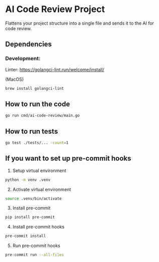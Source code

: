 # AI Code Review Project
Flattens your project structure into a single file and sends it to the AI for code review.

## Dependencies

### Development:
Linter:
https://golangci-lint.run/welcome/install/

(MacOS)
```bash
brew install golangci-lint
```

## How to run the code

```bash
go run cmd/ai-code-review/main.go
```

## How to run tests
    
```bash
go test ./tests/... -count=1
```
   


## If you want to set up pre-commit hooks

1. Setup virtual environment
```bash
python -m venv .venv
```

2. Activate virtual environment
```bash
source .venv/bin/activate
```

3. Install pre-commit
```bash
pip install pre-commit
```

4. Install pre-commit hooks
```bash
pre-commit install
```

5. Run pre-commit hooks
```bash
pre-commit run --all-files
```


